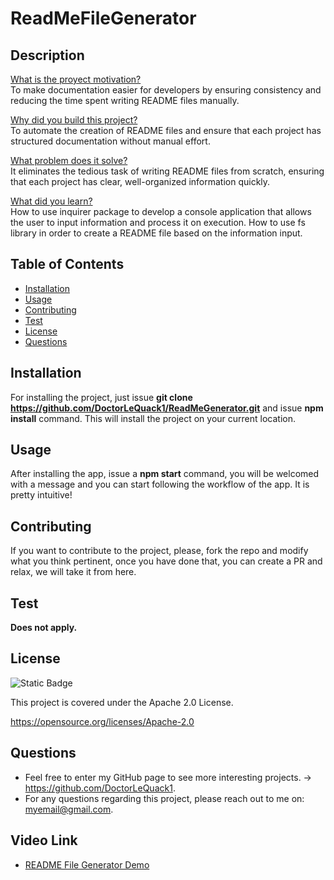 
# ReadMeFileGenerator

## Description
<u>What is the proyect motivation?</u>  
To make documentation easier for developers by ensuring consistency and reducing the time spent writing README files manually.

<u>Why did you build this project?</u>  
To automate the creation of README files and ensure that each project has structured documentation without manual effort.

<u>What problem does it solve?</u>  
It eliminates the tedious task of writing README files from scratch, ensuring that each project has clear, well-organized information quickly.

<u>What did you learn?</u>  
How to use inquirer package to develop a console application that allows the user to input information and process it on execution. How to use fs library in order to create a README file based on the information input. 

## Table of Contents
- [Installation](#installation)
- [Usage](#usage)
- [Contributing](#contributing)
- [Test](#test)
- [License](#license)
- [Questions](#questions)

## Installation
For installing the project, just issue **git clone https://github.com/DoctorLeQuack1/ReadMeGenerator.git** and issue **npm install** command. This will install the project on your current location.

## Usage
After installing the app, issue a **npm start** command, you will be welcomed with a message and you can start following the workflow of the app. It is pretty intuitive!

## Contributing
If you want to contribute to the project, please, fork the repo and modify what you think pertinent, once you have done that, you can create a PR and relax, we will take it from here.

## Test
**Does not apply.**

## License
![Static Badge](https://img.shields.io/badge/Apache2.0-Licence-blue)

This project is covered under the Apache 2.0 License.
   
  https://opensource.org/licenses/Apache-2.0
  

## Questions
- Feel free to enter my GitHub page to see more interesting projects. -> https://github.com/DoctorLeQuack1.
- For any questions regarding this project, please reach out to me on: myemail@gmail.com.

## Video Link
- [README File Generator Demo](https://youtu.be/F3RVBZNwDb4)